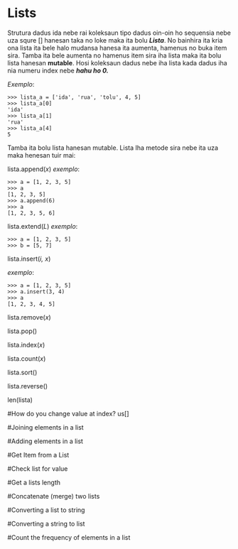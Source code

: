 Lists
=====
Strutura dadus ida nebe rai koleksaun tipo dadus oin-oin ho sequensia nebe uza squre [] hanesan taka no loke maka ita bolu ***Lista***. No bainhira ita kria ona lista ita bele halo mudansa hanesa ita aumenta, hamenus no buka item sira. Tamba ita bele aumenta no hamenus item sira iha lista maka ita bolu lista hanesan **mutable**. Hosi koleksaun dadus nebe iha lista kada dadus iha nia numeru index nebe ***hahu ho 0.***

*Exemplo*:

    >>> lista_a = ['ida', 'rua', 'tolu', 4, 5]  
    >>> lista_a[0]
    'ida'
    >>> lista_a[1]
    'rua'
    >>> lista_a[4]
    5

Tamba ita bolu lista hanesan mutable. Lista Iha metode sira nebe ita uza maka henesan tuir mai:

lista.append(*x*)
*exemplo*:

    >>> a = [1, 2, 3, 5]
    >>> a
    [1, 2, 3, 5]
    >>> a.append(6)
    >>> a
    [1, 2, 3, 5, 6]

lista.extend(*L*)
*exemplo*:

    >>> a = [1, 2, 3, 5]
    >>> b = [5, 7]


lista.insert(*i, x*)

*exemplo*:

    >>> a = [1, 2, 3, 5]
    >>> a.insert(3, 4)
    >>> a
    [1, 2, 3, 4, 5]


lista.remove(*x*)

lista.pop()

lista.index(*x*)

lista.count(*x*)

lista.sort()

lista.reverse()

len(lista)


#How do you change value at index?
us[]

#Joining elements in a list

#Adding elements in a list

#Get Item from a List

#Check list for value

#Get a lists length

#Concatenate (merge) two lists

#Converting a list to string

#Converting a string to list

#Count the frequency of elements in a list
